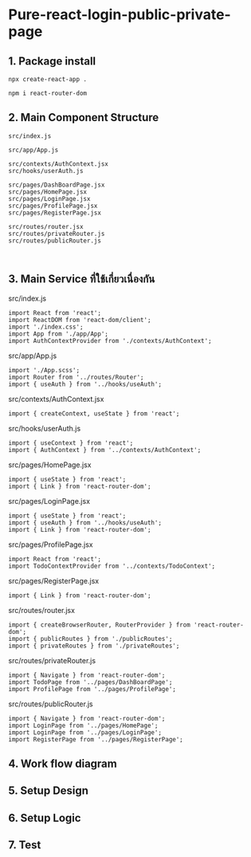 # Pure-react-login-public-private-page


## 1. Package install 

```
npx create-react-app .

npm i react-router-dom 

```
## 2. Main Component Structure

```
src/index.js

src/app/App.js

src/contexts/AuthContext.jsx
src/hooks/userAuth.js

src/pages/DashBoardPage.jsx
src/pages/HomePage.jsx
src/pages/LoginPage.jsx
src/pages/ProfilePage.jsx
src/pages/RegisterPage.jsx

src/routes/router.jsx
src/routes/privateRouter.js
src/routes/publicRouter.js



```

## 3. Main Service ที่ใช้เกี่ยวเนื่องกัน

src/index.js
```
import React from 'react';
import ReactDOM from 'react-dom/client';
import './index.css';
import App from './app/App';
import AuthContextProvider from './contexts/AuthContext';
```
src/app/App.js

```
import './App.scss';
import Router from '../routes/Router';
import { useAuth } from '../hooks/useAuth';
```

src/contexts/AuthContext.jsx
```
import { createContext, useState } from 'react';
```
src/hooks/userAuth.js

```
import { useContext } from 'react';
import { AuthContext } from '../contexts/AuthContext';
```
src/pages/HomePage.jsx
```
import { useState } from 'react';
import { Link } from 'react-router-dom';
```
src/pages/LoginPage.jsx
```
import { useState } from 'react';
import { useAuth } from '../hooks/useAuth';
import { Link } from 'react-router-dom';
```
src/pages/ProfilePage.jsx
```
import React from 'react';
import TodoContextProvider from '../contexts/TodoContext';
```
src/pages/RegisterPage.jsx
```
import { Link } from 'react-router-dom';
```
src/routes/router.jsx

```
import { createBrowserRouter, RouterProvider } from 'react-router-dom';
import { publicRoutes } from './publicRoutes';
import { privateRoutes } from './privateRoutes';
```
src/routes/privateRouter.js
```
import { Navigate } from 'react-router-dom';
import TodoPage from '../pages/DashBoardPage';
import ProfilePage from '../pages/ProfilePage';
```
src/routes/publicRouter.js

```
import { Navigate } from 'react-router-dom';
import LoginPage from '../pages/HomePage';
import LoginPage from '../pages/LoginPage';
import RegisterPage from '../pages/RegisterPage';

```


## 4. Work flow diagram
## 5. Setup Design 


## 6. Setup Logic


## 7. Test 